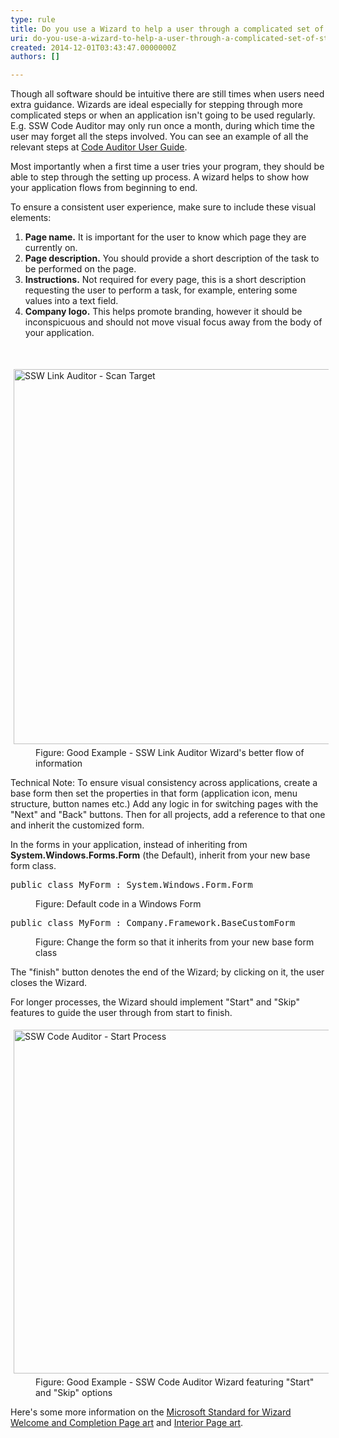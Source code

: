 ```yaml
---
type: rule
title: Do you use a Wizard to help a user through a complicated set of steps?
uri: do-you-use-a-wizard-to-help-a-user-through-a-complicated-set-of-steps
created: 2014-12-01T03:43:47.0000000Z
authors: []

---
```




<span class='intro'> <p>
                    Though all software should be intuitive there are still times when users need extra
                    guidance. Wizards are ideal especially for stepping through more complicated steps
                    or when an application isn't going to be used regularly. E.g. SSW Code Auditor may
                    only run once a month, during which time the user may forget all the steps involved.
                    You can see an example of all the relevant steps at <a href="http&#58;//www.ssw.com.au/ssw/CodeAuditor/UserGuide.aspx">
                        Code Auditor User Guide</a>.</p><p>
                    Most importantly when a first time a user tries your program, they should be able
                    to step through the setting up process. A wizard helps to show how your application
                    flows from beginning to end.</p> </span>

<p>​To ensure a consistent user experience, make sure to include these visual elements&#58;
                </p><ol><li><strong>Page name.</strong> It is important for the user to know which page they
                        are currently on. </li><li><strong>Page description.</strong> You should provide a short description of the
                        task to be performed on the page. </li><li><strong>Instructions.</strong> Not required for every page, this is a short description
                        requesting the user to perform a task, for example, entering some values into a
                        text field. </li><li><strong>Company logo.</strong> This helps promote branding, however it should be
                        inconspicuous and should not move visual focus away from the body of your application.
                    </li></ol>
                <br>
                <dl class="goodImage"><dt>
                        <img border="0" alt="SSW Link Auditor - Scan Target" src="http&#58;//www.ssw.com.au/ssw/Standards/Rules/Images/GoodInformationFlow.gif" style="margin&#58;5px;width&#58;600px;" /></dt><dd>Figure&#58; Good Example - SSW Link Auditor Wizard's
                                better flow of information</dd></dl><p>
                    Technical Note&#58; To ensure visual consistency across applications, create a base
                    form then set the properties in that form (application icon, menu structure, button
                    names etc.) Add any logic in for switching pages with the &quot;Next&quot; and &quot;Back&quot;
                    buttons. Then for all projects, add a reference to that one and inherit the customized
                    form.</p><p>
                    In the forms in your application, instead of inheriting from <strong>System.Windows.Forms.Form</strong>
                    (the Default), inherit from your new base form class.
                </p><dl class="code"><dt><pre>public class MyForm &#58; System.Windows.Form.Form</pre></dt><dd>
                        Figure&#58; Default code in a Windows Form</dd></dl><dl class="code"><dt><pre>public class MyForm &#58; Company.Framework.BaseCustomForm</pre></dt><dd>
                        Figure&#58; Change the form so that it inherits from your new base form class</dd></dl><p>
                    The &quot;finish&quot; button denotes the end of the Wizard; by clicking on it,
                    the user closes the Wizard.</p><p>
                    For longer processes, the Wizard should implement &quot;Start&quot; and &quot;Skip&quot;
                    features to guide the user through from start to finish.</p><dl class="goodImage"><dt>
                        <img border="0" alt="SSW Code Auditor - Start Process" src="http&#58;//www.ssw.com.au/ssw/Standards/Rules/Images/StartProcess.gif" style="margin&#58;5px;width&#58;550px;" /></dt><dd>Figure&#58; Good Example - SSW Code Auditor Wizard featuring
                                &quot;Start&quot; and &quot;Skip&quot; options</dd></dl><p>
                    Here's some more information on the <a href="http&#58;//www.ssw.com.au/ssw/Redirect/Microsoft/wizard.htm" target="_blank">
                        Microsoft Standard for Wizard Welcome and Completion Page art</a> and <a href="http&#58;//www.ssw.com.au/ssw/Redirect/Microsoft/wizard2.htm" target="_blank">Interior Page art</a>.<br></p>


